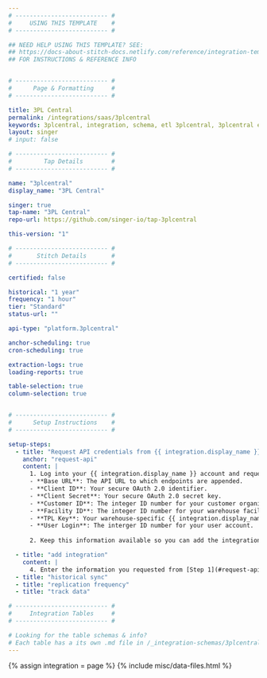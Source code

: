 ```yaml
---
# -------------------------- #
#     USING THIS TEMPLATE    #
# -------------------------- #

## NEED HELP USING THIS TEMPLATE? SEE:
## https://docs-about-stitch-docs.netlify.com/reference/integration-templates/saas/
## FOR INSTRUCTIONS & REFERENCE INFO


# -------------------------- #
#      Page & Formatting     #
# -------------------------- #

title: 3PL Central
permalink: /integrations/saas/3plcentral
keywords: 3plcentral, integration, schema, etl 3plcentral, 3plcentral etl, 3plcentral schema
layout: singer
# input: false

# -------------------------- #
#         Tap Details        #
# -------------------------- #

name: "3plcentral"
display_name: "3PL Central"

singer: true 
tap-name: "3PL Central"
repo-url: https://github.com/singer-io/tap-3plcentral

this-version: "1"

# -------------------------- #
#       Stitch Details       #
# -------------------------- #

certified: false

historical: "1 year"
frequency: "1 hour"
tier: "Standard"
status-url: ""

api-type: "platform.3plcentral"

anchor-scheduling: true
cron-scheduling: true

extraction-logs: true
loading-reports: true

table-selection: true
column-selection: true


# -------------------------- #
#      Setup Instructions    #
# -------------------------- #

setup-steps:
  - title: "Request API credentials from {{ integration.display_name }}"
    anchor: "request-api"
    content: |
      1. Log into your {{ integration.display_name }} account and request the following information from your account manager:
      - **Base URL**: The API URL to which endpoints are appended.
      - **Client ID**: Your secure OAuth 2.0 identifier.
      - **Client Secret**: Your secure OAuth 2.0 secret key.
      - **Customer ID**: The integer ID number for your customer organization.
      - **Facility ID**: The integer ID number for your warehouse facility.
      - **TPL Key**: Your warehouse-specific {{ integration.display_name }} key.
      - **User Login**: The interger ID number for your user account.
      
      2. Keep this information available so you can add the integration in the next step.

  - title: "add integration"
    content: |
      4. Enter the information you requested from [Step 1](#request-api) into the corresponding fields in Stitch.
  - title: "historical sync"
  - title: "replication frequency"
  - title: "track data"

# -------------------------- #
#     Integration Tables     #
# -------------------------- #

# Looking for the table schemas & info?
# Each table has a its own .md file in /_integration-schemas/3plcentral
---
```

{% assign integration = page %}
{% include misc/data-files.html %}